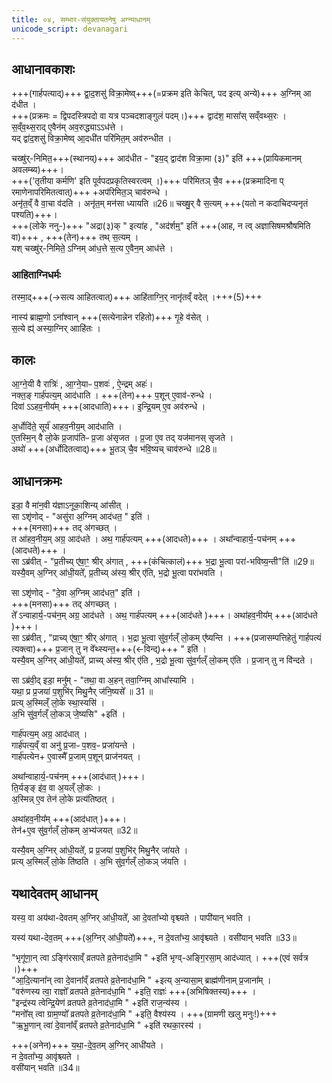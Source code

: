 ```yaml
---
title: ०४, सम्भार-संयुक्तायतनेषु अग्न्याधानम्  
unicode_script: devanagari
---
```


## आधानावकाशः
+++(गार्हपत्याद्)+++ द्वा॒द॒शसु॑ विक्रा॒मेष्व्+++(=प्रक्रम इति केचित्, पद इत्य् अन्ये)+++ अ॒ग्निम् आ द॑धीत ।  
+++(प्रक्रमः = द्विपदस्त्रिपदो वा यत्र पञ्चदशाङ्गुलं पदम्।)+++
द्वाद॑श॒ मासा᳚स् सव्ँवथ्स॒रः ।   
स॒व्ँव॒थ्स॒राद् ए॒वैन॑म् अव॒रुद्ध्याऽऽध॑त्ते ।  
यद् द्वा॑द॒शसु॑ विक्रा॒मेष्व् आ॒दधी॑त परि॑मित॒म् अव॑रुन्धीत ।   

चख्षु॑र्-निमित॒+++(स्थानय्)+++ आद॑धीत - "इय॒द् द्वाद॑श विक्रा॒मा (३)" इति॑ +++(प्रायिकमानम् अवलम्ब्य)+++।   
+++('तृतीया कर्मणि' इति पूर्वपदप्रकृतिस्वरत्वम् ।)+++
परि॑मितञ् चै॒व +++(प्रक्रमादिना प् रमाणेनापरिमितत्वात्)+++ +अप॑रिमित॒ञ् चाव॑रुन्धे ।  
अनृ॑त॒व्ँ वै वा॒चा व॑दति । अनृ॑त॒म् मन॑सा ध्यायति ॥26॥ चख्षु॒र् वै स॒त्यम् +++(यतो न कदाचिदप्यनृतं पश्यति)+++।  
+++(लोके ननु-)+++ "अद्रा(३)क् " इत्या॑ह , "अद॑र्शम्॒" इति॑ +++(आह, न त्व् अज्ञासिषमश्रौषमिति वा)+++ , +++(तेन)+++ तथ् स॒त्यम् ।  
यश् चख्षु॑र्-निमिते॒ ऽग्निम् आ॑ध॒त्ते स॒त्य ए॒वैन॒म् आध॑त्ते ।   

### आहिताग्निधर्मः
तस्मा॒द्+++(→सत्य आहितत्वात्)+++ आहि॑ताग्नि॒र् नानृ॑तव्ँ वदेत् ।+++(5)+++   

नास्य॑ ब्राह्म॒णो ऽना᳚श्वान् +++(सत्येनान्नेन रहितो)+++ गृ॒हे व॑सेत् ।   
स॒त्ये ह्य्॑ अस्या॒ग्निर् आाहि॑तः ।   

## कालः
आ॒ग्ने॒यी वै रात्रिः॑ , आ॒ग्ने॒याᳶ प॒शवः॑ , ऐ॒न्द्रम् अहः॑।  
नक्त॒ङ् गार्ह॑पत्य॒म्  आद॑धाति । +++(तेन)+++ प॒शून् ए॒वाव॑-रुन्धे ।  
दिवा॑ ऽऽहव॒नीय᳚म् +++(आदधाति)+++। इ॒न्द्रि॒यम् ए॒व अव॑रुन्धे ।   

अ॒र्धोदि॑ते॒ सूर्य॑ आहव॒नीय॒म् आद॑धाति ।  
ए॒तस्मि॒न् वै लो॒के प्र॒जाप॑तिᳶ प्र॒जा अ॑सृजत । प्र॒जा ए॒व तद् यज॑मानस् सृजते ।   
अथो॑ +++(अर्धोदितत्वाद्)+++ भू॒तञ् चै॒व भ॑वि॒ष्यच् चाव॑रुन्धे ॥28॥  

## आधानक्रमः
इडा॒ वै मा॑न॒वी य॑ज्ञाऽनूका॒शिन्य् आ॑सीत् ।   
सा ऽशृ॑णोद् - "असु॑रा अ॒ग्निम् आद॑धत॒ " इति॑ ।   
+++(मनसा)+++ तद् अ॑गच्छत् ।   
त आ॑हव॒नीय॒म् अग्र॒ आद॑धते । अथ॒ गार्ह॑पत्यम् +++(आदधते)+++ ।  अथा᳚न्वाहार्य॒-पच॑नम् +++(आदधते)+++ ।   
सा ऽब्र॑वीत् - "प्र॒तीच्य् ए॑षा॒ꣳ॒ श्रीर् अ॑गात् , +++(कंचित्कालं)+++ भ॒द्रा भू॒त्वा परा॑-भविष्य॒न्ती"ति॑ ॥29॥  
यस्यै॒वम् अ॒ग्निर् आ॑धी॒यते᳚,  प्र॒तीच्य् अ॑स्य॒ श्रीर् ए॑ति, भ॒द्रो भू॒त्वा परा॑भवति ।  

सा ऽशृ॑णोद् - "दे॒वा अ॒ग्निम् आद॑धत॒" इति॑ ।   
+++(मनसा)+++ तद् अ॑गच्छत् ।   
ते᳚ ऽन्वाहार्य॒-पच॑न॒म् अग्र॒ आद॑धते । अथ॒ गार्ह॑पत्यम् +++(आद॑धते )+++। अथा॑हव॒नीय᳚म् +++(आद॑धते )+++।   
सा ऽब्र॑वीत् ,  "प्राच्य् ए॑षा॒ꣳ॒ श्रीर् अ॑गात् । भ॒द्रा भू॒त्वा सु॑व॒र्गल्ँ लो॒कम् ए᳚ष्यन्ति । +++(प्रजासम्पत्तिहेतुं गार्हपत्यं त्यक्त्वा)+++ प्र॒जान् तु न वे᳚थ्स्यन्त॒+++(←विन्द्)+++ " इति॑ ।  
यस्यै॒वम् अ॒ग्निर् आ॑धी॒यते᳚, प्राच्य् अ॑स्य॒ श्रीर् ए॑ति , भ॒द्रो भू॒त्वा सु॑व॒र्गल्ँ लो॒कम् ए॑ति । प्र॒जान् तु न वि॑न्दते ।

सा ऽब्र॑वी॒द् इडा॒ मनु᳚म् - "तथा॒ वा अ॒हन् तवा॒ग्निम् आधा᳚स्यामि ।   
यथा॒ प्र प्र॒जया॑ प॒शुभि॑र् मिथु॒नैर् ज॑नि॒ष्यसे᳚ ॥ 31 ॥  
प्रत्य् अ॒स्मिल्ँ  लो॒के स्था॒स्यसि॑ ।   
अ॒भि सु॑व॒र्गल्ँ लो॒कञ् जे॒ष्यसि" +इति॑ ।   

गार्ह॑पत्य॒म् अग्र॒ आद॑धात् ।   
गार्ह॑पत्य॒व्ँ वा अनु॑ प्र॒जाᳶ प॒शव॒ᳶ प्रजा॑यन्ते ।   
गार्ह॑पत्येन+ ए॒वास्मै᳚ प्र॒जाम् प॒शून् प्राज॑नयत् ।   

अथा᳚न्वाहार्य॒-पच॑नम् +++(आद॑धात् )+++।   
ति॒र्यङ्ङ्  इ॑व॒ वा अ॒यल्ँ लो॒कः ।   
अ॒स्मिन्न् ए॒व तेन॑ लो॒के प्रत्य॑तिष्ठत् ।

अथा॑हव॒नीय᳚म् +++(आद॑धात् )+++।     
तेन॑+ए॒व सु॑व॒र्गल्ँ लो॒कम् अ॒भ्य॑जयत् ॥32॥  

यस्यै॒वम् अ॒ग्निर् आ॑धी॒यते᳚, प्र प्र॒जया॑ प॒शुभि॑र् मिथु॒नैर् जा॑यते ।  
प्रत्य् अ॒स्मिल्ँ  लो॒के ति॑ष्ठति । अ॒भि सु॑व॒र्गल्ँ लो॒कञ् ज॑यति ।

## यथादेवतम् आधानम्
यस्य॒ वा अय॑था-देवतम् अ॒ग्निर् आ॑धी॒यते᳚, आ दे॒वता᳚भ्यो वृश्च्यते । पापी॑यान् भवति ।   

यस्य॑ यथा-देव॒तम् +++(अ॒ग्निर् आ॑धी॒यते᳚)+++, न दे॒वता᳚भ्य॒ आवृ॑श्च्यते । वसी॑यान् भवति ॥33॥

"भृगू॑णा॒न् त्वा ऽङ्गि॑रसाव्ँ व्रतपते व्र॒तेनाद॑धा॒मि " +इति॑ भृग्व्-अङ्गि॒रसा॒म् आद॑ध्यात् । +++(एवं सर्वत्र ।)+++  
"आ॒दि॒त्याना᳚न् त्वा दे॒वाना᳚व्ँ व्रतपते व्र॒तेनाद॑धा॒मि " +इत्य् अ॒न्यासा॒म् ब्राह्म॑णीनाम् प्र॒जाना᳚म् ।  
"वरु॑णस्य त्वा॒ राज्ञो᳚ व्रतपते व्र॒तेनाद॑धा॒मि " +इति॒ राज्ञः॑ +++(अभिषिक्तस्य)+++ ।   
"इन्द्र॑स्य त्वेन्द्रि॒येण॑ व्रतपते व्र॒तेनाद॑धा॒मि " +इति॑ राज॒न्य॑स्य ।   
"मनो᳚स् त्वा ग्राम॒ण्यो᳚ व्रतपते व्र॒तेनाद॑धा॒मि " +इति॒ वैश्य॑स्य । +++(ग्रामणी खलु मनुः!)+++   
"ऋ॒भू॒णान् त्वा॑ दे॒वाना᳚व्ँ व्रतपते व्र॒तेनाद॑धा॒मि " +इति॑ रथका॒रस्य॑ ।   

+++(अनेन)+++ य॒था॒-दे॒व॒तम् अ॒ग्निर् आधी॑यते ।   
न दे॒वता᳚भ्य॒ आवृ॑श्च्यते ।   
वसी॑यान् भवति ॥34॥  
